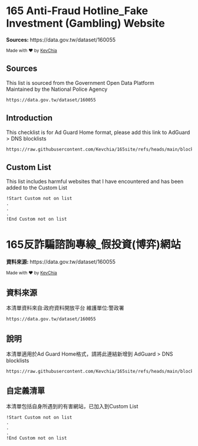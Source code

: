 <h1>165 Anti-Fraud Hotline_Fake Investment (Gambling) Website</h1>

<p>
  <strong>Sources: </strong>
  https://data.gov.tw/dataset/160055
</p>

<p>
  <sub>Made with ❤︎ by
    <a href="https://github.com/Kevchia">KevChia</a> 
  </sub>
</p>

</div>

## Sources

This list is sourced from the Government Open Data Platform</br>
Maintained by the National Police Agency
```
https://data.gov.tw/dataset/160055
```


## Introduction

This checklist is for Ad Guard Home format, please add this link to AdGuard > DNS blocklists
```
https://raw.githubusercontent.com/Kevchia/165site/refs/heads/main/blocklist
```

## Custom List
This list includes harmful websites that I have encountered and has been added to the Custom List
```
!Start Custom not on list
.
.
.
!End Custom not on list
```


<h1>165反詐騙諮詢專線_假投資(博弈)網站</h1>

<p>
  <strong>資料來源: </strong>
  https://data.gov.tw/dataset/160055
</p>

<p>
  <sub>Made with ❤︎ by
    <a href="https://github.com/Kevchia">KevChia</a> 
  </sub>
</p>

</div>

## 資料來源

本清單資料來自:政府資料開放平台
維護單位:警政署
```
https://data.gov.tw/dataset/160055
```


## 說明

本清單適用於Ad Guard Home格式，請將此連結新增到 AdGuard > DNS blocklists
```
https://raw.githubusercontent.com/Kevchia/165site/refs/heads/main/blocklist
```

## 自定義清單
本清單包括自身所遇到的有害網站，已加入到Custom List
```
!Start Custom not on list
.
.
.
!End Custom not on list
```
